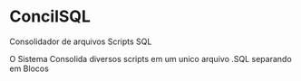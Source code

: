 # ConcilSQL
Consolidador de arquivos Scripts SQL

O Sistema Consolida diversos scripts em um unico arquivo .SQL separando em Blocos
